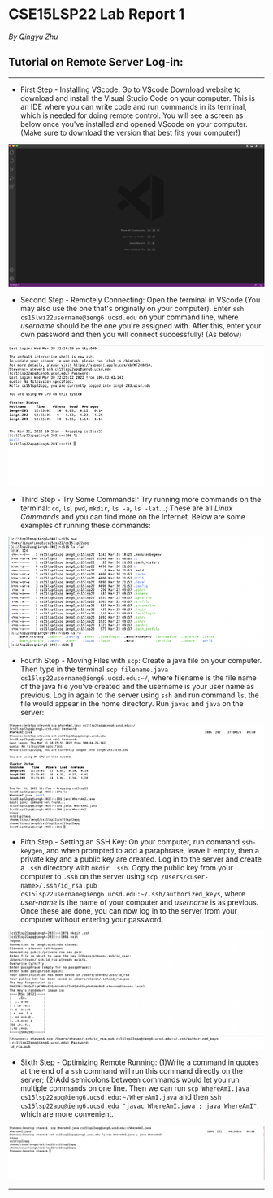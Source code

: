 # CSE15LSP22 Lab Report 1
*By Qingyu Zhu*

## Tutorial on Remote Server Log-in:

---
* First Step - Installing VScode: 
Go to [VScode Download](https://code.visualstudio.com/Download#) website to download and install the Visual Studio Code on your computer. This is an IDE where you can write code and run commands in its terminal, which is needed for doing remote control. You will see a screen as below once you've installed and opened VScode on your computer. (Make sure to download the version that best fits your computer!)

![Image1](VscodeInstall.png)

* Second Step - Remotely Connecting:
Open the terminal in VScode (You may also use the one that's originally on your computer). Enter `ssh cs15lwi22username@ieng6.ucsd.edu` on your command line, where *username* should be the one you're assigned with. After this, enter your own password and then you will connect successfully! (As below)

![Image2](Step2.png)

* Third Step - Try Some Commands!:
Try running more commands on the terminal: `cd`, `ls`, `pwd`, `mkdir`, `ls -a`, `ls -lat`...; These are all *Linux Commands* and you can find more on the Internet. Below are some examples of running these commands:

![Image3](TryCmds.png)

* Fourth Step - Moving Files with `scp`:
Create a java file on your computer. Then type in the terminal `scp filename.java cs15lsp22username@ieng6.ucsd.edu:~/`, where filename is the file name of the java file you've created and the username is your user name as previous. Log in again to the server using `ssh` and run command `ls`, the file would appear in the home directory. Run `javac` and `java` on the server:

![Image4](Scp.png)

* Fifth Step - Setting an SSH Key:
On your computer, run command `ssh-keygen`, and when prompted to add a paraphrase, leave it empty, then a private key and a public key are created. Log in to the server and create a `.ssh` directory with `mkdir .ssh`. Copy the public key from your computer to `.ssh` on the server using `scp /Users/<user-name>/.ssh/id_rsa.pub cs15lsp22username@ieng6.ucsd.edu:~/.ssh/authorized_keys`, where *user-name* is the name of your computer and *username* is as previous. Once these are done, you can now log in to the server from your computer without entering your password.

![Image5](Key_Set_1.png)
![Image6](Key_Set_2.png)

* Sixth Step - Optimizing Remote Running:
(1)Write a command in quotes at the end of a `ssh` command will run this command directly on the server; (2)Add semicolons between commands would let you run multiple commands on one line. Then we can run `scp WhereAmI.java cs15lsp22apq@ieng6.ucsd.edu:~/WhereAmI.java` and then `ssh cs15lsp22apq@ieng6.ucsd.edu "javac WhereAmI.java ; java WhereAmI"`, which are more convenient.

![Image7](Step6.png)




---